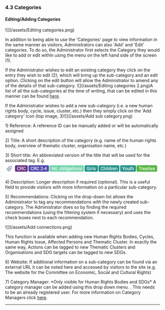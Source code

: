 ### 4.3 Categories

#### Editing/Adding Categories

![](/assets/Editing categories.png)

In addition to being able to use the 'Categories' page to view information in the same manner as visitors, Administrators can also 'Add' and 'Edit' categories. To do so, the Administrator first selects the Category they would like to add or edit within using the menu on the left hand side of the screen \(1\).

If the Administrator wishes to edit an existing category they click on the entry they wish to edit \(2\), which will bring up the sub-category and an edit option. Clicking on the edit button will allow the Administrator to amend any of the details of that sub-category. ![](/assets/Editing categories 2.png)A list of all the sub-categories at the time of writing, that can be edited in this manner can be found [here](/users/categories.md).

If the Administrator wishes to add a new sub-category \(i.e. a new human rights body, cycle, issue, cluster, etc.\) then they simply click on the 'Add category' icon \(top image, 3\)![](/assets/Add sub category.png)

1\) Reference: A reference ID can be manually added or will be automatically assigned

2\) Title: A short description of the category \(e.g. name of the human rights body, overview of thematic cluster, organisation name, etc.\)

3\) Short title: An abbreviated version of the title that will be used for the associated tag. E.g. ![](/assets/Tags.png)

4\) Description: Longer description if required \(optional\). This is a useful field to provide visitors with more information on a particular sub-category.

5\) Recommendations: Clicking on the drop-down list allows the Administrator to tag any recommendations with the newly created sub-category. The Administrator does so by finding the required recommendations \(using the filtering system if necessary\) and uses the check boxes next to each recommendation.

![](/assets/Add connections.png)

This function is available when adding new Human Rights Bodies, Cycles, Human Rights Issue, Affected Persons and Thematic Cluster. In exactly the same way, Actions can be tagged to new Thematic Clusters and Organisations and SDG targets can be tagged to new SDGs.

6\) Website: If additional information on a sub-category can be found via an external URL it can be noted  here and accessed by visitors to the site \(e.g. The website for the Committee on Economic, Social and Cultural Rights\)

7\) Category Manager: \*Only visible for Human Rights Bodies and SDGs\* A category manager can be added using this drop down menu. . This needs to be an already registered user. For more information on Category Managers click [here](/getting-started/users-and-roles.md).

---
